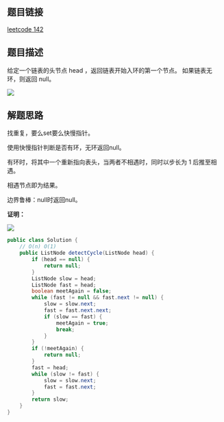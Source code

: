 ## 题目链接

[leetcode 142](https://leetcode.cn/problems/linked-list-cycle-ii/)

## 题目描述

给定一个链表的头节点  head ，返回链表开始入环的第一个节点。 如果链表无环，则返回 null。

![](https://s3.bmp.ovh/imgs/2022/09/12/5cd9753e082b524c.png)

## 解题思路

找重复，要么set要么快慢指针。 

使用快慢指针判断是否有环，无环返回null。  

有环时，将其中一个重新指向表头，当两者不相遇时，同时以步长为 1 后推至相遇。  

相遇节点即为结果。  

边界鲁棒：null时返回null。  

**证明：**  

![](https://s3.bmp.ovh/imgs/2022/09/12/97ed8e320c4c2d0d.png)

```java
public class Solution {
    // O(n) O(1)
    public ListNode detectCycle(ListNode head) {
        if (head == null) {
            return null;
        }
        ListNode slow = head;
        ListNode fast = head;
        boolean meetAgain = false;
        while (fast != null && fast.next != null) {
            slow = slow.next;
            fast = fast.next.next;
            if (slow == fast) {
                meetAgain = true;
                break;
            }
        }
        if (!meetAgain) {
            return null;
        }
        fast = head;
        while (slow != fast) {
            slow = slow.next;
            fast = fast.next;
        }
        return slow;
    }
}
```


